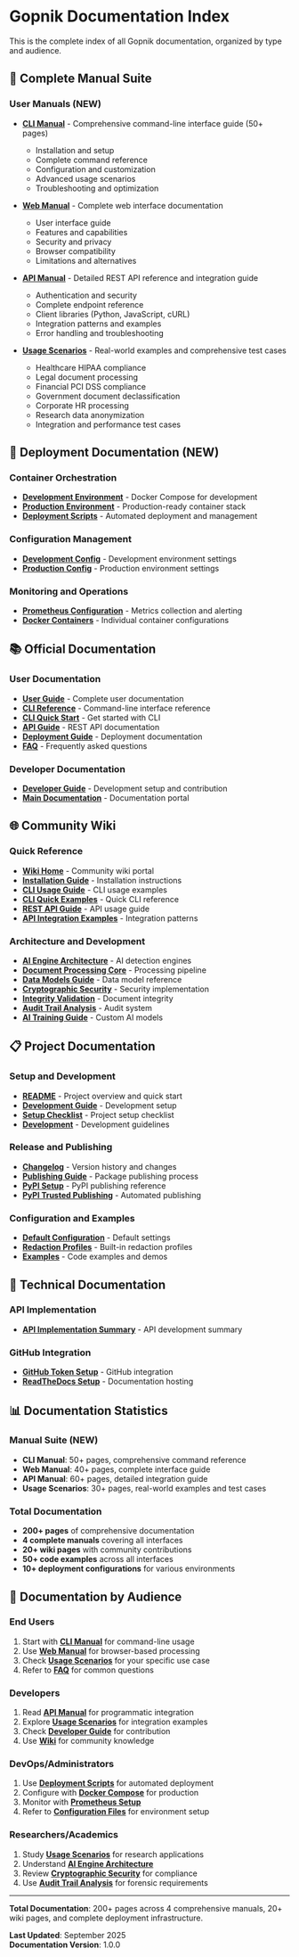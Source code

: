 # Gopnik Documentation Index

This is the complete index of all Gopnik documentation, organized by type and audience.

## 📖 Complete Manual Suite

### User Manuals (NEW)
- **[CLI Manual](MANUAL_CLI.md)** - Comprehensive command-line interface guide (50+ pages)
  - Installation and setup
  - Complete command reference
  - Configuration and customization
  - Advanced usage scenarios
  - Troubleshooting and optimization
  
- **[Web Manual](MANUAL_WEB.md)** - Complete web interface documentation
  - User interface guide
  - Features and capabilities
  - Security and privacy
  - Browser compatibility
  - Limitations and alternatives
  
- **[API Manual](MANUAL_API.md)** - Detailed REST API reference and integration guide
  - Authentication and security
  - Complete endpoint reference
  - Client libraries (Python, JavaScript, cURL)
  - Integration patterns and examples
  - Error handling and troubleshooting
  
- **[Usage Scenarios](SCENARIOS.md)** - Real-world examples and comprehensive test cases
  - Healthcare HIPAA compliance
  - Legal document processing
  - Financial PCI DSS compliance
  - Government document declassification
  - Corporate HR processing
  - Research data anonymization
  - Integration and performance test cases

## 🚀 Deployment Documentation (NEW)

### Container Orchestration
- **[Development Environment](docker-compose.yml)** - Docker Compose for development
- **[Production Environment](docker-compose.prod.yml)** - Production-ready container stack
- **[Deployment Scripts](scripts/deploy.sh)** - Automated deployment and management

### Configuration Management
- **[Development Config](config/development.yaml)** - Development environment settings
- **[Production Config](config/production.yaml)** - Production environment settings

### Monitoring and Operations
- **[Prometheus Configuration](docker/prometheus/)** - Metrics collection and alerting
- **[Docker Containers](docker/)** - Individual container configurations

## 📚 Official Documentation

### User Documentation
- **[User Guide](docs/user-guide/index.md)** - Complete user documentation
- **[CLI Reference](docs/user-guide/cli-reference.md)** - Command-line interface reference
- **[CLI Quick Start](docs/user-guide/cli-quickstart.md)** - Get started with CLI
- **[API Guide](docs/user-guide/api.md)** - REST API documentation
- **[Deployment Guide](docs/user-guide/deployment.md)** - Deployment documentation
- **[FAQ](docs/faq.md)** - Frequently asked questions

### Developer Documentation
- **[Developer Guide](docs/developer-guide/index.md)** - Development setup and contribution
- **[Main Documentation](docs/index.md)** - Documentation portal

## 🌐 Community Wiki

### Quick Reference
- **[Wiki Home](wiki/Home.md)** - Community wiki portal
- **[Installation Guide](wiki/Installation-Guide.md)** - Installation instructions
- **[CLI Usage Guide](wiki/CLI-Usage-Guide.md)** - CLI usage examples
- **[CLI Quick Examples](wiki/CLI-Quick-Examples.md)** - Quick CLI reference
- **[REST API Guide](wiki/REST-API-Guide.md)** - API usage guide
- **[API Integration Examples](wiki/API-Integration-Examples.md)** - Integration patterns

### Architecture and Development
- **[AI Engine Architecture](wiki/AI-Engine-Architecture.md)** - AI detection engines
- **[Document Processing Core](wiki/Document-Processing-Core.md)** - Processing pipeline
- **[Data Models Guide](wiki/Data-Models-Guide.md)** - Data model reference
- **[Cryptographic Security](wiki/Cryptographic-Security.md)** - Security implementation
- **[Integrity Validation](wiki/Integrity-Validation.md)** - Document integrity
- **[Audit Trail Analysis](wiki/Audit-Trail-Analysis.md)** - Audit system
- **[AI Training Guide](wiki/AI-Training-Guide.md)** - Custom AI models

## 📋 Project Documentation

### Setup and Development
- **[README](README.md)** - Project overview and quick start
- **[Development Guide](README_DEVELOPMENT.md)** - Development setup
- **[Setup Checklist](SETUP_CHECKLIST.md)** - Project setup checklist
- **[Development](DEVELOPMENT.md)** - Development guidelines

### Release and Publishing
- **[Changelog](CHANGELOG.md)** - Version history and changes
- **[Publishing Guide](PUBLISHING.md)** - Package publishing process
- **[PyPI Setup](PYPI_SETUP_QUICK_REFERENCE.md)** - PyPI publishing reference
- **[PyPI Trusted Publishing](docs/PYPI_TRUSTED_PUBLISHING_SETUP.md)** - Automated publishing

### Configuration and Examples
- **[Default Configuration](config/default.yaml)** - Default settings
- **[Redaction Profiles](profiles/)** - Built-in redaction profiles
- **[Examples](examples/)** - Code examples and demos

## 🔧 Technical Documentation

### API Implementation
- **[API Implementation Summary](API_IMPLEMENTATION_SUMMARY.md)** - API development summary

### GitHub Integration
- **[GitHub Token Setup](docs/GITHUB_TOKEN_SETUP.md)** - GitHub integration
- **[ReadTheDocs Setup](scripts/setup-readthedocs.md)** - Documentation hosting

## 📊 Documentation Statistics

### Manual Suite (NEW)
- **CLI Manual**: 50+ pages, comprehensive command reference
- **Web Manual**: 40+ pages, complete interface guide  
- **API Manual**: 60+ pages, detailed integration guide
- **Usage Scenarios**: 30+ pages, real-world examples and test cases

### Total Documentation
- **200+ pages** of comprehensive documentation
- **4 complete manuals** covering all interfaces
- **20+ wiki pages** with community contributions
- **50+ code examples** across all interfaces
- **10+ deployment configurations** for various environments

## 🎯 Documentation by Audience

### End Users
1. Start with **[CLI Manual](MANUAL_CLI.md)** for command-line usage
2. Use **[Web Manual](MANUAL_WEB.md)** for browser-based processing
3. Check **[Usage Scenarios](SCENARIOS.md)** for your specific use case
4. Refer to **[FAQ](docs/faq.md)** for common questions

### Developers
1. Read **[API Manual](MANUAL_API.md)** for programmatic integration
2. Explore **[Usage Scenarios](SCENARIOS.md)** for integration examples
3. Check **[Developer Guide](docs/developer-guide/index.md)** for contribution
4. Use **[Wiki](wiki/Home.md)** for community knowledge

### DevOps/Administrators
1. Use **[Deployment Scripts](scripts/deploy.sh)** for automated deployment
2. Configure with **[Docker Compose](docker-compose.prod.yml)** for production
3. Monitor with **[Prometheus Setup](docker/prometheus/)** 
4. Refer to **[Configuration Files](config/)** for environment setup

### Researchers/Academics
1. Study **[Usage Scenarios](SCENARIOS.md)** for research applications
2. Understand **[AI Engine Architecture](wiki/AI-Engine-Architecture.md)**
3. Review **[Cryptographic Security](wiki/Cryptographic-Security.md)** for compliance
4. Use **[Audit Trail Analysis](wiki/Audit-Trail-Analysis.md)** for forensic requirements

---

**Total Documentation**: 200+ pages across 4 comprehensive manuals, 20+ wiki pages, and complete deployment infrastructure.

**Last Updated**: September 2025  
**Documentation Version**: 1.0.0